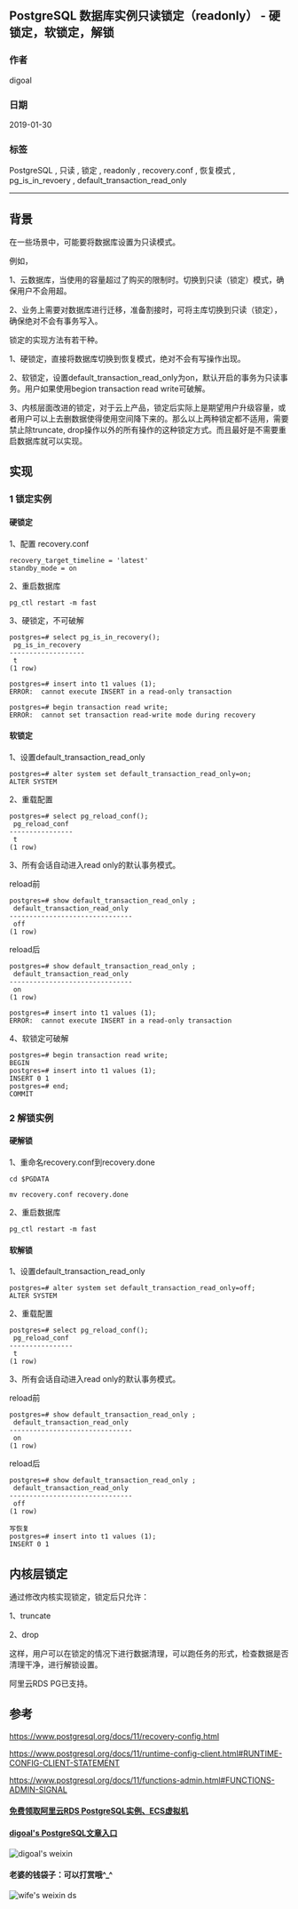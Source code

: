 ## PostgreSQL 数据库实例只读锁定（readonly） - 硬锁定，软锁定，解锁  
                                          
### 作者                                             
digoal                                     
                                      
### 日期                                                                                                         
2019-01-30                                   
                                         
### 标签                                      
PostgreSQL , 只读 , 锁定 , readonly , recovery.conf , 恢复模式 , pg_is_in_revoery , default_transaction_read_only       
                                                                                                            
----                                                                                                      
                                                                                                               
## 背景        
在一些场景中，可能要将数据库设置为只读模式。  
  
例如，  
  
1、云数据库，当使用的容量超过了购买的限制时。切换到只读（锁定）模式，确保用户不会用超。  
  
2、业务上需要对数据库进行迁移，准备割接时，可将主库切换到只读（锁定），确保绝对不会有事务写入。  
  
锁定的实现方法有若干种。  
  
1、硬锁定，直接将数据库切换到恢复模式，绝对不会有写操作出现。  
  
2、软锁定，设置default_transaction_read_only为on，默认开启的事务为只读事务。用户如果使用begion transaction read write可破解。  
  
3、内核层面改进的锁定，对于云上产品，锁定后实际上是期望用户升级容量，或者用户可以上去删数据使得使用空间降下来的。那么以上两种锁定都不适用，需要禁止除truncate, drop操作以外的所有操作的这种锁定方式。而且最好是不需要重启数据库就可以实现。  
  
  
## 实现  
  
### 1 锁定实例  
#### 硬锁定  
1、配置 recovery.conf  
  
```  
recovery_target_timeline = 'latest'  
standby_mode = on  
```  
  
2、重启数据库  
  
```  
pg_ctl restart -m fast  
```  
  
3、硬锁定，不可破解  
  
  
```  
postgres=# select pg_is_in_recovery();  
 pg_is_in_recovery   
-------------------  
 t  
(1 row)  
  
postgres=# insert into t1 values (1);  
ERROR:  cannot execute INSERT in a read-only transaction  
  
postgres=# begin transaction read write;  
ERROR:  cannot set transaction read-write mode during recovery  
```  
  
#### 软锁定  
1、设置default_transaction_read_only  
  
```  
postgres=# alter system set default_transaction_read_only=on;  
ALTER SYSTEM  
```  
  
2、重载配置  
  
```  
postgres=# select pg_reload_conf();  
 pg_reload_conf   
----------------  
 t  
(1 row)  
```  
  
3、所有会话自动进入read only的默认事务模式。  
  
reload前  
  
```  
postgres=# show default_transaction_read_only ;  
 default_transaction_read_only   
-------------------------------  
 off  
(1 row)  
```  
  
reload后  
  
```  
postgres=# show default_transaction_read_only ;  
 default_transaction_read_only   
-------------------------------  
 on  
(1 row)  
  
postgres=# insert into t1 values (1);  
ERROR:  cannot execute INSERT in a read-only transaction  
```  
  
4、软锁定可破解  
  
```  
postgres=# begin transaction read write;  
BEGIN  
postgres=# insert into t1 values (1);  
INSERT 0 1  
postgres=# end;  
COMMIT  
```  
  
### 2 解锁实例  
#### 硬解锁  
  
1、重命名recovery.conf到recovery.done  
  
```  
cd $PGDATA  
  
mv recovery.conf recovery.done  
```  
  
2、重启数据库  
  
```  
pg_ctl restart -m fast  
```  
  
#### 软解锁  
  
1、设置default_transaction_read_only  
  
```  
postgres=# alter system set default_transaction_read_only=off;  
ALTER SYSTEM  
```  
  
2、重载配置  
  
```  
postgres=# select pg_reload_conf();  
 pg_reload_conf   
----------------  
 t  
(1 row)  
```  
  
3、所有会话自动进入read only的默认事务模式。  
  
reload前  
  
```  
postgres=# show default_transaction_read_only ;  
 default_transaction_read_only   
-------------------------------  
 on  
(1 row)  
```  
  
reload后  
  
```  
postgres=# show default_transaction_read_only ;  
 default_transaction_read_only   
-------------------------------  
 off  
(1 row)  
  
写恢复  
postgres=# insert into t1 values (1);  
INSERT 0 1  
```  
  
  
## 内核层锁定  
  
通过修改内核实现锁定，锁定后只允许：   
  
1、truncate  
  
2、drop  
  
这样，用户可以在锁定的情况下进行数据清理，可以跑任务的形式，检查数据是否清理干净，进行解锁设置。  
  
阿里云RDS PG已支持。  
  
  
## 参考  
https://www.postgresql.org/docs/11/recovery-config.html  
  
https://www.postgresql.org/docs/11/runtime-config-client.html#RUNTIME-CONFIG-CLIENT-STATEMENT  
  
https://www.postgresql.org/docs/11/functions-admin.html#FUNCTIONS-ADMIN-SIGNAL    
   
  
  
  
  
  
  
  
  
  
#### [免费领取阿里云RDS PostgreSQL实例、ECS虚拟机](https://free.aliyun.com/ "57258f76c37864c6e6d23383d05714ea")
  
  
#### [digoal's PostgreSQL文章入口](https://github.com/digoal/blog/blob/master/README.md "22709685feb7cab07d30f30387f0a9ae")
  
  
![digoal's weixin](../pic/digoal_weixin.jpg "f7ad92eeba24523fd47a6e1a0e691b59")
  
  
#### 老婆的钱袋子：可以打赏哦^_^  
![wife's weixin ds](../pic/wife_weixin_ds.jpg "acd5cce1a143ef1d6931b1956457bc9f")
  
